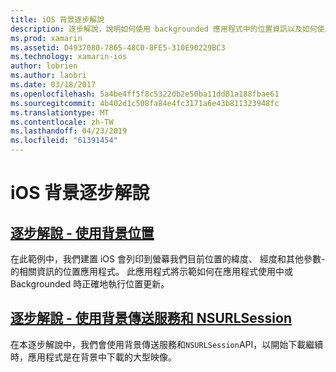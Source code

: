 ```yaml
---
title: iOS 背景逐步解說
description: 逐步解說，說明如何使用 backgrounded 應用程式中的位置資訊以及如何使用背景傳送服務和 NSURLSession 此文件連結。
ms.prod: xamarin
ms.assetid: D4937080-7865-48C0-8FE5-310E90229BC3
ms.technology: xamarin-ios
author: lobrien
ms.author: laobri
ms.date: 03/18/2017
ms.openlocfilehash: 5a4be4ff5f8c5322db2e50ba11dd81a188fbae61
ms.sourcegitcommit: 4b402d1c508fa84e4fc3171a6e43b811323948fc
ms.translationtype: MT
ms.contentlocale: zh-TW
ms.lasthandoff: 04/23/2019
ms.locfileid: "61391454"
---
```

# <a name="ios-backgrounding-walkthroughs"></a>iOS 背景逐步解說

##  <a name="walkthrough---using-background-locationiosapp-fundamentalsbackgroundingios-backgrounding-walkthroughslocation-walkthroughmd"></a>[逐步解說 - 使用背景位置](~/ios/app-fundamentals/backgrounding/ios-backgrounding-walkthroughs/location-walkthrough.md)

在此範例中，我們建置 iOS 會列印到螢幕我們目前位置的緯度、 經度和其他參數-的相關資訊的位置應用程式。 此應用程式將示範如何在應用程式使用中或 Backgrounded 時正確地執行位置更新。

##  <a name="walkthrough---using-background-transfer-service-and-nsurlsessioniosapp-fundamentalsbackgroundingios-backgrounding-walkthroughsbackground-transfer-walkthroughmd"></a>[逐步解說 - 使用背景傳送服務和 NSURLSession](~/ios/app-fundamentals/backgrounding/ios-backgrounding-walkthroughs/background-transfer-walkthrough.md)

在本逐步解說中，我們會使用背景傳送服務和`NSURLSession`API，以開始下載繼續時，應用程式是在背景中下載的大型映像。
